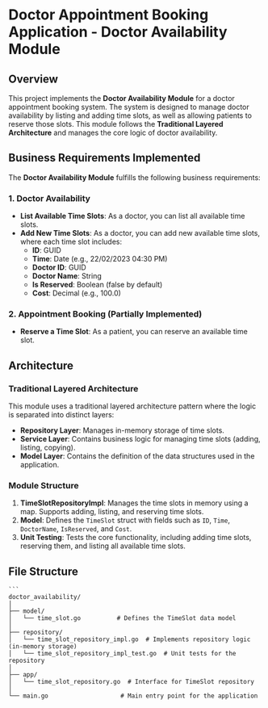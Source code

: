 # Doctor Appointment Booking Application - Doctor Availability Module

## Overview

This project implements the **Doctor Availability Module** for a doctor appointment booking system. The system is designed to manage doctor availability by listing and adding time slots, as well as allowing patients to reserve those slots. This module follows the **Traditional Layered Architecture** and manages the core logic of doctor availability.

## Business Requirements Implemented

The **Doctor Availability Module** fulfills the following business requirements:

### 1. **Doctor Availability**
- **List Available Time Slots**: As a doctor, you can list all available time slots.
- **Add New Time Slots**: As a doctor, you can add new available time slots, where each time slot includes:
    - **ID**: GUID
    - **Time**: Date (e.g., 22/02/2023 04:30 PM)
    - **Doctor ID**: GUID
    - **Doctor Name**: String
    - **Is Reserved**: Boolean (false by default)
    - **Cost**: Decimal (e.g., 100.0)

### 2. **Appointment Booking (Partially Implemented)**
- **Reserve a Time Slot**: As a patient, you can reserve an available time slot.

## Architecture

### **Traditional Layered Architecture**
This module uses a traditional layered architecture pattern where the logic is separated into distinct layers:
- **Repository Layer**: Manages in-memory storage of time slots.
- **Service Layer**: Contains business logic for managing time slots (adding, listing, copying).
- **Model Layer**: Contains the definition of the data structures used in the application.

### **Module Structure**
1. **TimeSlotRepositoryImpl**: Manages the time slots in memory using a map. Supports adding, listing, and reserving time slots.
2. **Model**: Defines the `TimeSlot` struct with fields such as `ID`, `Time`, `DoctorName`, `IsReserved`, and `Cost`.
3. **Unit Testing**: Tests the core functionality, including adding time slots, reserving them, and listing all available time slots.

## File Structure
    ```
    doctor_availability/
    │
    ├── model/
    │   └── time_slot.go          # Defines the TimeSlot data model
    │
    ├── repository/
    │   └── time_slot_repository_impl.go  # Implements repository logic (in-memory storage)
    │   └── time_slot_repository_impl_test.go  # Unit tests for the repository
    │
    ├── app/
    │   └── time_slot_repository.go  # Interface for TimeSlot repository
    │
    └── main.go                    # Main entry point for the application
